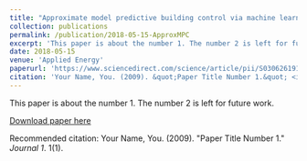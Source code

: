 ```yaml
---
title: "Approximate model predictive building control via machine learning"
collection: publications
permalink: /publication/2018-05-15-ApproxMPC
excerpt: 'This paper is about the number 1. The number 2 is left for future work.'
date: 2018-05-15
venue: 'Applied Energy'
paperurl: 'https://www.sciencedirect.com/science/article/pii/S0306261918302903'
citation: 'Your Name, You. (2009). &quot;Paper Title Number 1.&quot; <i>Journal 1</i>. 1(1).'
---
```

This paper is about the number 1. The number 2 is left for future work.

[Download paper here](http://academicpages.github.io/files/paper1.pdf)

Recommended citation: Your Name, You. (2009). "Paper Title Number 1." <i>Journal 1</i>. 1(1).
